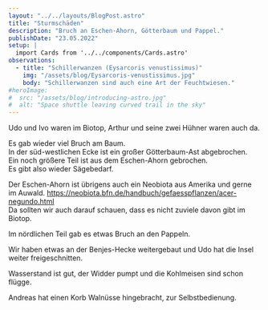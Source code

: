 ```yaml
---
layout: "../../layouts/BlogPost.astro"
title: "Sturmschäden"
description: "Bruch an Eschen-Ahorn, Götterbaum und Pappel."
publishDate: "23.05.2022"
setup: |
  import Cards from '../../components/Cards.astro'
observations:
  - title: "Schillerwanzen (Eysarcoris venustissimus)"
    img: "/assets/blog/Eysarcoris-venustissimus.jpg"
    body: "Schillerwanzen sind auch eine Art der Feuchtwiesen."
#heroImage:
#  src: "/assets/blog/introducing-astro.jpg"
#  alt: "Space shuttle leaving curved trail in the sky"
---
```


Udo und Ivo waren im Biotop, Arthur und seine zwei Hühner waren auch da.

Es gab wieder viel Bruch am Baum.  
In der süd-westlichen Ecke ist ein großer Götterbaum-Ast abgebrochen.  
Ein noch größere Teil ist aus dem Eschen-Ahorn gebrochen.  
Es gibt also wieder Sägebedarf.  

Der Eschen-Ahorn ist übrigens auch ein Neobiota aus Amerika und gerne im Auwald.
https://neobiota.bfn.de/handbuch/gefaesspflanzen/acer-negundo.html  
Da sollten wir auch darauf schauen, dass es nicht zuviele davon gibt im Biotop.

Im nördlichen Teil gab es etwas Bruch an den Pappeln.

Wir haben etwas an der Benjes-Hecke weitergebaut und Udo hat die Insel weiter freigeschnitten.

Wasserstand ist gut, der Widder pumpt und die Kohlmeisen sind schon flügge.

Andreas hat einen Korb Walnüsse hingebracht, zur Selbstbedienung.

<Cards observations={frontmatter.observations} />
